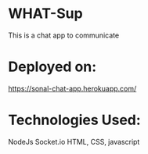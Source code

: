 # WHAT-Sup
This is a chat app to communicate 

# Deployed on: 
https://sonal-chat-app.herokuapp.com/

# Technologies Used:
NodeJs
Socket.io
HTML, CSS, javascript


